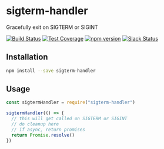 # sigterm-handler

Gracefully exit on SIGTERM or SIGINT

[![Build Status](https://travis-ci.org/octoblu/node-sigterm-handler.svg?branch=master)](https://travis-ci.org/octoblu/node-sigterm-handler)
[![Test Coverage](https://codecov.io/gh/octoblu/node-sigterm-handler/branch/master/graph/badge.svg)](https://codecov.io/gh/octoblu/node-sigterm-handler)
[![npm version](https://badge.fury.io/js/sigterm-handler.svg)](http://badge.fury.io/js/sigterm-handler)
[![Slack Status](http://community-slack.octoblu.com/badge.svg)](http://community-slack.octoblu.com)

## Installation

```bash
npm install --save sigterm-handler
```

## Usage

```javascript
const sigtermHandler = require("sigterm-handler")

sigtermHandler(() => {
  // this will get called on SIGTERM or SIGINT
  // do cleanup here
  // if async, return promises
  return Promise.resolve()
})
```
